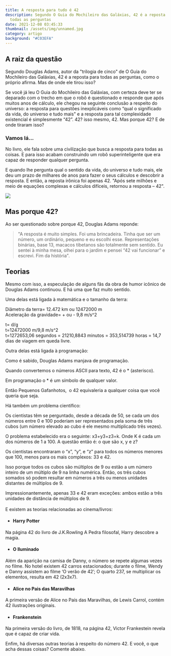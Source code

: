 ```yaml
---
title: A resposta para tudo é 42
description: Segundo O Guia do Mochileiro das Galáxias, 42 é a reposta para
  todas as perguntas
date: 2021-12-08 03:45:33
thumbnail: /assets/img/unnamed.jpg
category: artigo
background: "#C03EFA"
---
```

## A raiz da questão

Segundo Douglas Adams, autor da "trilogia de cinco" de O Guia do Mochileiro das Galáxias, 42 é a reposta para todas as perguntas, como o próprio afirma.
Mas de onde ele tirou isso?

Se você já leu O Guia do Mochileiro das Galáxias, com certeza deve ter se deparado com o trecho em que o robô é questionado e responde que após muitos anos de cálculo, ele chegou na seguinte conclusão a respeito do universo: 
a resposta para questões inexplicáveis como “qual o significado da vida, do universo e tudo mais" e a resposta para tal complexidade existencial é simplesmente “42”. 42? isso mesmo, 42.
Mas porque 42? E de onde tiraram isso?

### Vamos lá...

No livro, ele fala sobre uma civilização que busca a resposta para todas as coisas. E para isso acabam construindo um robô superinteligente que era capaz de responder qualquer pergunta.

E quando lhe pergunta qual o sentido da vida, do universo e tudo mais, ele deu um prazo de milhares de anos para fazer o seus cálculos e descobrir a resposta. E então, a reposta irônica foi apenas 42. 
"Após sete milhões e meio de equações complexas e cálculos difíceis, retornou a resposta – 42".

![](/assets/img/camiseta-estampa-42-guia-mochileiro-galaxias1.jpg)

## Mas porque 42?



Ao ser questionado sobre porque 42, Douglas Adams reponde: 

> "A resposta é muito simples. Foi uma brincadeira. Tinha que ser um número, um ordinário, pequeno e eu escolhi esse. Representações binárias, base 13, macacos tibetanos são totalmente sem sentido. Eu sentei à minha mesa, olhei para o jardim e pensei “42 vai funcionar” e escrevi. Fim da história".

## Teorias

Mesmo com isso, a especulação de alguns fãs da obra de humor icônico de Douglas Adams continuou. E há uma que faz muito sentido.

Uma delas está ligada à matemática e o tamanho da terra:

Diâmetro da terra= 12.472 km ou 12472000 m\
Aceleração da gravidade= + ou - 9,8 m/s^2

t= d/g\
t=12472000 m/9,8 m/s^2\
t=1272653,06 segundos = 21210,8843 minutos = 353,514739 horas = 14,7 dias de viagem em queda livre.

Outra delas está ligada à programação:

Como é sabido, Douglas Adams manjava de programação.

Quando convertemos o números ASCII para texto, 42 é o * (asterisco).

Em programação o * é um símbolo de qualquer valor.

Então Pequenos Gafanhotos,  o 42 equivaleria a qualquer coisa que você queria que seja.

Há também um problema científico:

Os cientistas têm se perguntado, desde a década de 50, se cada um dos números entre 0 e 100 poderiam ser representados pela soma de três cubos (um número elevado ao cubo é ele mesmo multiplicado três vezes).

O problema estabelecido era o seguinte: x3+y3+z3=k. Onde K é cada um dos números de 1 a 100. A questão então é: o que são x, y e z?

Os cientistas encontraram o “x”, “y”, e “z” para todos os números menores que 100, menos para os mais complexos: 33 e 42.

Isso porque todos os cubos são múltiplos de 9 ou estão a um número inteiro de um múltiplo de 9 na linha numérica. Então, os três cubos somados só podem resultar em números a três ou menos unidades distantes de múltiplos de 9.

Impressionantemente, apenas 33 e 42 eram exceções: ambos estão a três unidades de distância de múltiplos de 9.\
\
E existem as teorias relacionadas ao cinema/livros: 

* #### Harry Potter

Na página 42 do livro de J.K.Rowling A Pedra filosofal, Harry descobre a magia.

* #### O Iluminado

Além da aparição na camisa de Danny, o número se repete algumas vezes no filme. No hotel existem 42 carros estacionados; durante o filme, Wendy e Danny assistem ao filme ‘O verão de 42’; O quarto 237, se multiplicar os elementos, resulta em 42 (2x3x7).

* #### Alice no Pais das Maravilhas

A primeira versão de Alice no País das Maravilhas, de Lewis Carrol, contém 42 ilustrações originais.

* #### Frankenstein

Na primeira versão do livro, de 1818, na página 42, Victor Frankestein revela que é capaz de criar vida.

Enfim, há diversas outras teorias à respeito do número 42. E você, o que acha dessas coisas? Comente abaixo.